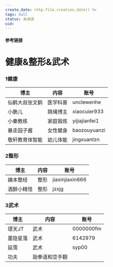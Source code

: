 ```yaml
---
create_date: <%tp.file.creation_date() %>
tags: null
status: 未阅读 
uid: 
---
```



#### 参考链接

# 健康&整形&武术

### 1健康

| 博主 | 内容 | 账号 |
| --- | --- | --- |
| 仙鹤大叔张文鹤 | 医学科普 | unclewenhe |
| 小脆儿 | 跳绳博主 | xiaocuier933 |
| 小秦教练 | 家庭锻炼 | yijiajianfei1 |
| 暴走园子酱 | 女性健身 | baozouyuanzi |
| 敬轩教育体智能 | 幼儿体能 | jingxuantzn |

### 2整形

| 博主 | 内容 | 账号 |
| --- | --- | --- |
| 姨本整经 | 整形 | jiaxinjiaxin666 |
| 酒醉小精怪 | 整形 | jzxjg |

### 3武术

| 博主 | 内容 | 账号 |
| --- | --- | --- |
| 璟天JT | 武术 | 0000000fm |
| 墨隐星落 | 武术 | 6142979 |
| 延霈 | 武术 | syp00 |
| 功夫 | 跆拳道和空手翻 |  |